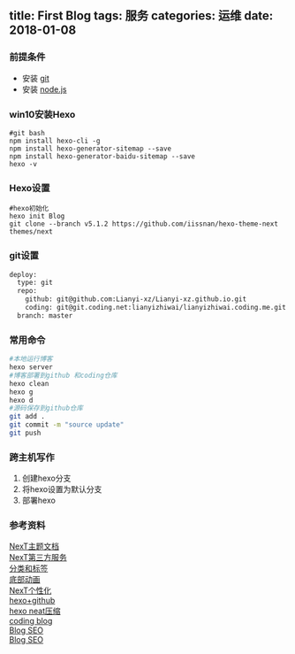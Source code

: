 title: First Blog
tags: 服务
categories: 运维
date: 2018-01-08
---
### 前提条件
* 安装 [git](https://git-scm.com/downloads)
* 安装 [node.js](https://nodejs.org/en/)

### win10安装Hexo
```shell
#git bash
npm install hexo-cli -g
npm install hexo-generator-sitemap --save
npm install hexo-generator-baidu-sitemap --save
hexo -v
```
<!-- more -->
### Hexo设置
```shell
#hexo初始化
hexo init Blog
git clone --branch v5.1.2 https://github.com/iissnan/hexo-theme-next themes/next
```

### git设置
``` bash
deploy:
  type: git
  repo:
    github: git@github.com:Lianyi-xz/Lianyi-xz.github.io.git
    coding: git@git.coding.net:lianyizhiwai/lianyizhiwai.coding.me.git
  branch: master
```
### 常用命令
```bash
#本地运行博客
hexo server
#博客部署到github 和coding仓库
hexo clean
hexo g
hexo d
#源码保存到github仓库
git add .
git commit -m "source update"
git push
```
### 跨主机写作
1. 创建hexo分支
1. 将hexo设置为默认分支
1. 部署hexo

### 参考资料
[NexT主题文档](http://theme-next.iissnan.com/getting-started.html)  
[NexT第三方服务](http://theme-next.iissnan.com/third-party-services.html#algolia-search)  
[分类和标签](https://hexo.io/zh-cn/docs/front-matter.html#分类和标签)  
[底部动画](https://leaferx.online/2017/01/30/Bottomheart/)  
[NexT个性化](http://blog.csdn.net/qq_33699981/article/details/72716951)  
[hexo+github](https://www.jianshu.com/p/189fd945f38f)  
[hexo neat压缩](https://segmentfault.com/a/1190000008082288)  
[coding blog](https://coding.net/pages/)  
[Blog SEO](https://www.jianshu.com/p/86557c34b671)  
[Blog SEO](http://blog.csdn.net/sunshine940326/article/details/70936988)
